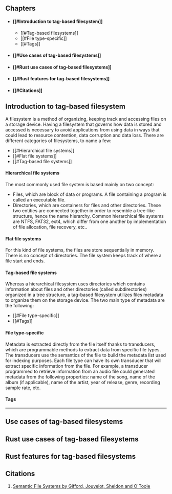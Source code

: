 ## Chapters
+ #### [[#Introduction to tag-based filesystem]]
	+ [[#Tag-based filesystems]]
	+ [[#File type-specific]]
	+ [[#Tags]]
+ #### [[#Use cases of tag-based filesystems]]
+ #### [[#Rust use cases of tag-based filesystems]]
+ #### [[#Rust features for tag-based filesystems]]
+ #### [[#Citations]]
## Introduction to tag-based filesystem
A filesystem is a method of organizing, keeping track and accessing files on a storage device. Having a filesystem that governs how data is stored and accessed is necessary to avoid applications from using data in ways that could lead to resource contention, data corruption and data loss. There are different categories of filesystems, to name a few:
- [[#Hierarchical file systems]]
- [[#Flat file systems]]
- [[#Tag-based file systems]]
#### Hierarchical file systems
The most commonly used file system is based mainly on two concept:
- Files, which are block of data or programs. A file containing a program is called an executable file.
- Directories, which are containers for files and other directories.
These two entities are connected together in order to resemble a tree-like structure, hence the name hierarchy. Common hierarchical file systems are NTFS, FAT32, ext4, which differ from one another by implementation of file allocation, file recovery, etc..
#### Flat file systems
For this kind of file systems, the files are store sequentially in memory. There is no concept of directories. The file system keeps track of where a file start and ends.
#### Tag-based file systems
Whereas a hierarchical filesystem uses directories which contains information about files and other directories (called subdirectories) organized in a tree structure, a tag-based filesystem utilizes files metadata to organize them on the storage device. The two main type of metadata are the following:
- [[#File type-specific]]
- [[#Tags]]
#### File type-specific
Metadata is extracted directly from the file itself thanks to transducers, which are programmable methods to extract data from specific file types. The transducers use the semantics of the file to build the metadata list used for indexing purposes. Each file type can have its own transducer that will extract specific information from the file. For example, a transducer programmed to retrieve information from an audio file could generated metadata from the following properties: name of the song, name of the album (if applicable), name of the artist, year of release, genre, recording sample rate, etc.

#### Tags

-----------------------------------
## Use cases of tag-based filesystems

## Rust use cases of tag-based filesystems

## Rust features for tag-based filesystems

## Citations
 1. [Semantic File Systems by Gifford, Jouvelot, Sheldon and O'Toole](https://web.mit.edu/6.826/www/notes/HO13.pdf) 